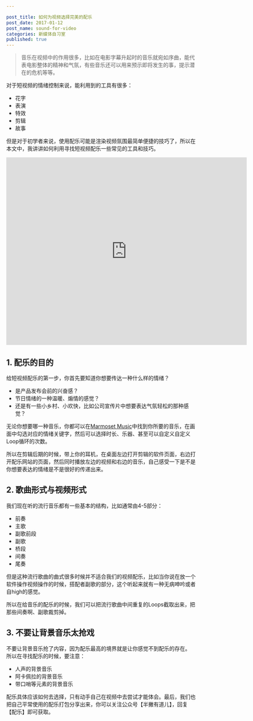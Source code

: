 ```yaml
---

post_title: 如何为视频选择完美的配乐
post_date: 2017-01-12
post_name: sound-for-video
categories: 新媒体自习室
published: true
---
```

> 音乐在视频中的作用很多，比如在电影字幕升起时的音乐就宛如序曲，能代表电影整体的精神和气氛，有些音乐还可以用来预示即将发生的事，提示潜在的危机等等。

对于短视频的情绪控制来说，能利用到的工具有很多：

- 花字
- 表演
- 特效
- 剪辑
- 故事

但是对于初学者来说，使用配乐可能是渲染视频氛围最简单便捷的技巧了，所以在本文中，我讲讲如何利用寻找短视频配乐一些常见的工具和技巧。

<iframe src="https://v.qq.com/iframe/player.html?vid=b03653gwpwo&amp;tiny=0&amp;auto=0" width="640" height="498" frameborder="0" allowfullscreen="allowfullscreen"></iframe>

## 1. 配乐的目的

给短视频配乐的第一步，你首先要知道你想要传达一种什么样的情绪？

- 是产品发布会前的兴奋感？
- 节日情绪的一种温暖、煽情的感觉？
- 还是有一些小乡村、小欢快，比如公司宣传片中想要表达气氛轻松的那种感觉？

无论你想要哪一种音乐，你都可以在[Marmoset Music](https://www.marmosetmusic.com/)中找到你所要的音乐，在画面中勾选对应的情绪关键字，然后可以选择时长、乐器、甚至可以自定义自定义Loop循环的次数。

所以在剪辑后期的时候，带上你的耳机，在桌面左边打开剪辑的软件页面，右边打开配乐网站的页面，然后同时播放左边的视频和右边的音乐，自己感受一下是不是你想要表达的情绪是不是很好的传递出来。

## 2. 歌曲形式与视频形式

我们现在听的流行音乐都有一些基本的结构，比如通常由4-5部分：
- 前奏
- 主歌
- 副歌前段
- 副歌
- 桥段
- 间奏
- 尾奏

但是这种流行歌曲的曲式很多时候并不适合我们的视频配乐，比如当你说在放一个软件操作视频操作的时候，搭配者副歌的部分，这个听起来就有一种无病呻吟或者自high的感觉。

所以在给音乐的配乐的时候，我们可以把流行歌曲中间重复的Loops截取出来，把那些间奏啊、副歌裁剪掉。

## 3. 不要让背景音乐太抢戏

不要让背景音乐抢了内容，因为配乐最高的境界就是让你感觉不到配乐的存在。
所以在寻找配乐的时候，要注意：

- 人声的背景音乐
- 阿卡佩拉的背景音乐
- 带口哨等元素的背景音乐

配乐具体应该如何去选择，只有动手自己在视频中去尝试才能体会。最后，我们也把自己平常使用的配乐打包分享出来，你可以关注公众号【半撇有道儿】，回复【配乐】即可获取。

